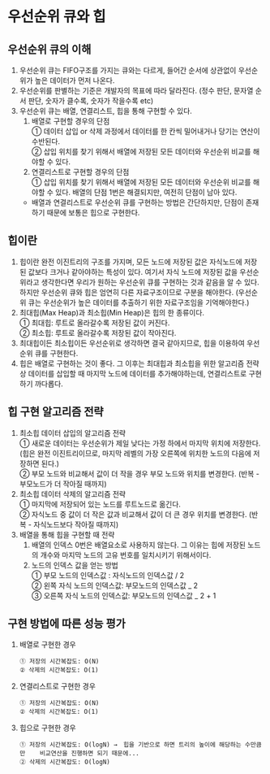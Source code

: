 # 우선순위 큐와 힙

## 우선순위 큐의 이해

1. 우선순위 큐는 FIFO구조를 가지는 큐와는 다르게, 들어간 순서에 상관없이 우선순위가 높은 데이터가 먼저 나온다.
2. 우선순위를 판별하는 기준은 개발자의 목표에 따라 달라진다. (정수 판단, 문자열 순서 판단, 숫자가 클수록, 숫자가 작을수록 etc)
3. 우선순위 큐는 배열, 연결리스트, 힙을 통해 구현할 수 있다.
   1. 배열로 구현할 경우의 단점  
      ① 데이터 삽입 or 삭제 과정에서 데이터를 한 칸씩 밀어내거나 당기는 연산이 수반된다.  
      ② 삽입 위치를 찾기 위해서 배열에 저장된 모든 데이터와 우선순위 비교를 해야할 수 있다.
   2. 연결리스트로 구현할 경우의 단점  
      ① 삽입 위치를 찾기 위해서 배열에 저장된 모든 데이터와 우선순위 비교를 해야할 수 있다.
      배열의 단점 1번은 해결되지만, 여전히 단점이 남아 있다.
   - 배열과 연결리스트로 우선순위 큐를 구현하는 방법은 간단하지만, 단점이 존재하기 때문에 보통은 힙으로 구현한다.

## 힙이란

1. 힙이란 완전 이진트리의 구조를 가지며, 모든 노드에 저장된 값은 자식노드에 저장된 값보다 크거나 같아야하는 특성이 있다. 여기서 자식 노드에 저장된 값을 우선순위라고 생각한다면 우리가 원하는 우선순위 큐를 구현하는 것과 같음을 알 수 있다. 하지만 우선순위 큐와 힙은 엄연히 다른 자료구조이므로 구분을 해야한다. (우선순위 큐는 우선순위가 높은 데이터를 추출하기 위한 자료구조임을 기억해야한다.)
2. 최대힙(Max Heap)과 최소힙(Min Heap)은 힙의 한 종류이다.  
   ① 최대힙: 루트로 올라갈수록 저장된 값이 커진다.  
   ② 최소힙: 루트로 올라갈수록 저장된 값이 작아진다.
3. 최대힙이든 최소힙이든 우선순위로 생각하면 결국 같아지므로, 힙을 이용하여 우선순위 큐를 구현한다.
4. 힙은 배열로 구현하는 것이 좋다. 그 이후는 최대힙과 최소힙을 위한 알고리즘 전략상 데이터를 삽입할 때 마지막 노드에 데이터를 추가해야하는데, 연결리스트로 구현하기 까다롭다.

## 힙 구현 알고리즘 전략

1. 최소힙 데이터 삽입의 알고리즘 전략  
   ① 새로운 데이터는 우선순위가 제일 낮다는 가정 하에서 마지막 위치에 저장한다. (힙은 완전 이진트리이므로, 마지막 레벨의 가장 오른쪽에 위치한 노드의 다음에 저장하면 된다.)  
   ② 부모 노드와 비교해서 값이 더 작을 경우 부모 노드와 위치를 변경한다. (반복 - 부모노드가 더 작아질 때까지)
2. 최소힙 데이터 삭제의 알고리즘 전략  
   ① 마지막에 저장되어 있는 노드를 루트노드로 옮긴다.  
   ② 자식노드 중 값이 더 작은 값과 비교해서 값이 더 큰 경우 위치를 변경한다. (반복 - 자식노드보다 작아질 때까지)
3. 배열을 통해 힙을 구현할 때 전략
   1. 배열의 인덱스 0번은 배열요소로 사용하지 않는다. 그 이유는 힙에 저장된 노드의 개수와 마지막 노드의 고유 번호를 일치시키기 위해서이다.
   2. 노드의 인덱스 값을 얻는 방법  
      ① 부모 노드의 인덱스값 : 자식노드의 인덱스값 / 2  
      ② 왼쪽 자식 노드의 인덱스값: 부모노드의 인덱스값 _ 2  
      ③ 오른쪽 자식 노드의 인덱스값: 부모노드의 인덱스값 _ 2 + 1

## 구현 방법에 따른 성능 평가

1. 배열로 구현한 경우
   ```
   ① 저장의 시간복잡도: O(N)
   ② 삭제의 시간복잡도: O(1)
   ```
2. 연결리스트로 구현한 경우
   ```
   ① 저장의 시간복잡도: O(N)
   ② 삭제의 시간복잡도: O(1)
   ```
3. 힙으로 구현한 경우
   ```
   ① 저장의 시간복잡도: O(logN) →　힙을 기반으로 하면 트리의 높이에 해당하는 수만큼만    비교연산을 진행하면 되기 때문에...
   ② 삭제의 시간복잡도: O(logN)
   ```
